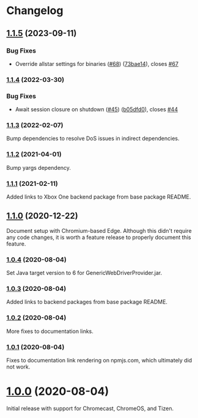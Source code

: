 # Changelog

## [1.1.5](https://github.com/shaka-project/generic-webdriver-server/compare/generic-webdriver-server-v1.1.4...generic-webdriver-server-v1.1.5) (2023-09-11)


### Bug Fixes

* Override allstar settings for binaries ([#68](https://github.com/shaka-project/generic-webdriver-server/issues/68)) ([73bae14](https://github.com/shaka-project/generic-webdriver-server/commit/73bae14ae4cc51984533e6c0e04ec060089bdb81)), closes [#67](https://github.com/shaka-project/generic-webdriver-server/issues/67)

### [1.1.4](https://github.com/shaka-project/generic-webdriver-server/compare/generic-webdriver-server-v1.1.3...generic-webdriver-server-v1.1.4) (2022-03-30)


### Bug Fixes

* Await session closure on shutdown ([#45](https://github.com/shaka-project/generic-webdriver-server/issues/45)) ([b05dfd0](https://github.com/shaka-project/generic-webdriver-server/commit/b05dfd023960fe5a8f0bfbe38dfe714f3893ac76)), closes [#44](https://github.com/shaka-project/generic-webdriver-server/issues/44)

### [1.1.3](https://github.com/shaka-project/generic-webdriver-server/compare/generic-webdriver-server-v1.1.2...generic-webdriver-server-v1.1.3) (2022-02-07)

Bump dependencies to resolve DoS issues in indirect dependencies.

### [1.1.2](https://github.com/shaka-project/generic-webdriver-server/compare/generic-webdriver-server-v1.1.1...generic-webdriver-server-v1.1.2) (2021-04-01)

Bump yargs dependency.

### [1.1.1](https://github.com/shaka-project/generic-webdriver-server/compare/generic-webdriver-server-v1.1.0...generic-webdriver-server-v1.1.1) (2021-02-11)

Added links to Xbox One backend package from base package README.

## [1.1.0](https://github.com/shaka-project/generic-webdriver-server/compare/generic-webdriver-server-v1.0.4...generic-webdriver-server-v1.1.0) (2020-12-22)

Document setup with Chromium-based Edge.  Although this didn't require any code
changes, it is worth a feature release to properly document this feature.

### [1.0.4](https://github.com/shaka-project/generic-webdriver-server/compare/generic-webdriver-server-v1.0.3...generic-webdriver-server-v1.0.4) (2020-08-04)

Set Java target version to 6 for GenericWebDriverProvider.jar.

### [1.0.3](https://github.com/shaka-project/generic-webdriver-server/compare/generic-webdriver-server-v1.0.2...generic-webdriver-server-v1.0.3) (2020-08-04)

Added links to backend packages from base package README.

### [1.0.2](https://github.com/shaka-project/generic-webdriver-server/compare/generic-webdriver-server-v1.0.1...generic-webdriver-server-v1.0.2) (2020-08-04)

More fixes to documentation links.

### [1.0.1](https://github.com/shaka-project/generic-webdriver-server/compare/generic-webdriver-server-v1.0.0...generic-webdriver-server-v1.0.1) (2020-08-04)

Fixes to documentation link rendering on npmjs.com, which ultimately did not
work.

# [1.0.0](https://github.com/shaka-project/generic-webdriver-server/commit/72100d7dffb4997d47360d5f0d81ae1409d6200b) (2020-08-04)

Initial release with support for Chromecast, ChromeOS, and Tizen.
